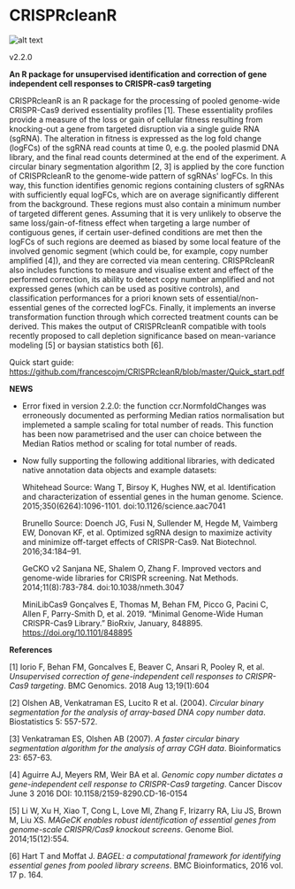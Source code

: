 # CRISPRcleanR

![alt text](https://github.com/francescojm/CRISPRcleanR/blob/master/web/CCRlogo.jpg)

v2.2.0

**An R package for unsupervised identification and correction of gene independent cell responses to CRISPR-cas9 targeting**

CRISPRcleanR is an R package for the processing of pooled genome-wide CRISPR-Cas9 derived essentiality profiles [1]. These essentiality profiles provide a measure of the loss or gain of cellular fitness resulting from knocking-out a gene from targeted disruption via a single guide RNA (sgRNA). The alteration in fitness is expressed as the log fold change (logFCs) of the sgRNA read counts at time 0, e.g. the pooled plasmid DNA library, and the final read counts determined at the end of the experiment. A circular binary segmentation algorithm [2, 3] is applied by the core function of CRISPRcleanR to the genome-wide pattern of sgRNAs' logFCs. In this way, this function identifies genomic regions containing clusters of sgRNAs with sufficiently equal logFCs, which are on average significantly different from the background. These regions must also contain a minimum number of targeted different genes. Assuming that it is very unlikely to observe the same loss/gain-of-fitness effect when targeting a large number of contiguous genes, if certain user-defined conditions are met then the logFCs of such regions are deemed as biased by some local feature of the involved genomic segment (which could be, for example, copy number amplified [4]), and they are corrected via mean centering. CRISPRcleanR also includes functions to measure and visualise extent and effect of the performed correction, its ability to detect copy number amplified and not expressed genes (which can be used as positive controls), and classification performances for a priori known sets of essential/non-essential genes of the corrected logFCs. Finally, it implements an inverse transformation function through which corrected treatment counts can be derived. This makes the output of CRISPRcleanR compatible with tools recently proposed to call depletion significance based on mean-variance modeling [5] or baysian statistics both [6].

Quick start guide:
https://github.com/francescojm/CRISPRcleanR/blob/master/Quick_start.pdf

**NEWS**
- Error fixed in version 2.2.0: the function ccr.NormfoldChanges was erroneously documented as performing Median ratios normalisation but implemeted a sample scaling for total number of reads. This function has been now parametrised and the user can choice between the Median Ratios method or scaling for total number of reads.

- Now fully supporting the following additional libraries, with dedicated native annotation data objects and example datasets:

    Whitehead
    Source: Wang T, Birsoy K, Hughes NW, et al. Identification and characterization of essential genes in the human genome. Science. 2015;350(6264):1096-1101.       doi:10.1126/science.aac7041

    Brunello
    Source: Doench JG, Fusi N, Sullender M, Hegde M, Vaimberg EW, Donovan KF, et al. Optimized sgRNA design to maximize activity and minimize off-target effects     of CRISPR-Cas9. Nat Biotechnol. 2016;34:184–91.

    GeCKO v2
    Sanjana NE, Shalem O, Zhang F. Improved vectors and genome-wide libraries for CRISPR screening. Nat Methods. 2014;11(8):783-784. doi:10.1038/nmeth.3047

    MiniLibCas9
    Gonçalves E, Thomas M, Behan FM, Picco G, Pacini C, Allen F, Parry-Smith D, et al. 2019.
    “Minimal Genome-Wide Human CRISPR-Cas9 Library.” BioRxiv, January, 848895. https://doi.org/10.1101/848895

**References**

[1] Iorio F, Behan FM, Goncalves E, Beaver C, Ansari R, Pooley R, et al. *Unsupervised correction of gene-independent cell responses to CRISPR-Cas9 targeting*. BMC Genomics. 2018 Aug 13;19(1):604

[2] Olshen AB, Venkatraman ES, Lucito R et al. (2004). *Circular binary segmentation for the analysis of array-based DNA copy number data*. Biostatistics 5: 557-572.

[3] Venkatraman ES, Olshen AB (2007). *A faster circular binary segmentation algorithm for the analysis of array CGH data*. Bioinformatics 23: 657-63.

[4] Aguirre AJ, Meyers RM, Weir BA et al. *Genomic copy number dictates a gene-independent cell response to CRISPR-Cas9 targeting*. Cancer Discov June 3 2016 DOI: 10.1158/2159-8290.CD-16-0154

[5] Li W, Xu H, Xiao T, Cong L, Love MI, Zhang F, Irizarry RA, Liu JS, Brown M, Liu XS. *MAGeCK enables robust identification of essential genes from genome-scale CRISPR/Cas9 knockout screens*. Genome Biol. 2014;15(12):554.

[6] Hart T and Moffat J. *BAGEL: a computational framework for identifying essential genes from pooled library screens*. BMC Bioinformatics, 2016 vol. 17 p. 164.
